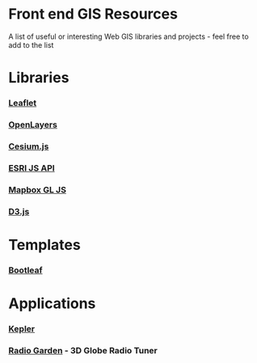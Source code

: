 # Front end GIS Resources
A list of useful or interesting Web GIS libraries and projects - feel free to add to the list

# Libraries
### [Leaflet](https://leafletjs.com/)
### [OpenLayers](https://openlayers.org/)
### [Cesium.js](https://cesiumjs.org/)
### [ESRI JS API](https://developers.arcgis.com/javascript/3/)
### [Mapbox GL JS](https://docs.mapbox.com/mapbox-gl-js/examples/)
### [D3.js](https://github.com/d3/d3/wiki/Gallery)

# Templates
### [Bootleaf](https://github.com/bmcbride/bootleaf)

# Applications
### [Kepler](https://kepler.gl/demo)
### [Radio Garden](https://radio.garden/) - 3D Globe Radio Tuner
